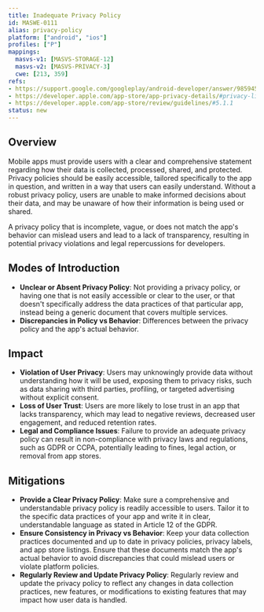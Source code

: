 ```yaml
---
title: Inadequate Privacy Policy
id: MASWE-0111
alias: privacy-policy
platform: ["android", "ios"]
profiles: ["P"]
mappings:
  masvs-v1: [MASVS-STORAGE-12]
  masvs-v2: [MASVS-PRIVACY-3]
  cwe: [213, 359]
refs:
- https://support.google.com/googleplay/android-developer/answer/9859455#privacy_policy
- https://developer.apple.com/app-store/app-privacy-details/#privacy-links
- https://developer.apple.com/app-store/review/guidelines/#5.1.1
status: new
---
```


## Overview

Mobile apps must provide users with a clear and comprehensive statement regarding how their data is collected, processed, shared, and protected. Privacy policies should be easily accessible, tailored specifically to the app in question, and written in a way that users can easily understand. Without a robust privacy policy, users are unable to make informed decisions about their data, and may be unaware of how their information is being used or shared.

A privacy policy that is incomplete, vague, or does not match the app's behavior can mislead users and lead to a lack of transparency, resulting in potential privacy violations and legal repercussions for developers.

## Modes of Introduction

- **Unclear or Absent Privacy Policy**: Not providing a privacy policy, or having one that is not easily accessible or clear to the user, or that doesn't specifically address the data practices of that particular app, instead being a generic document that covers multiple services.  
- **Discrepancies in Policy vs Behavior**: Differences between the privacy policy and the app's actual behavior.

## Impact

- **Violation of User Privacy**: Users may unknowingly provide data without understanding how it will be used, exposing them to privacy risks, such as data sharing with third parties, profiling, or targeted advertising without explicit consent.
- **Loss of User Trust**: Users are more likely to lose trust in an app that lacks transparency, which may lead to negative reviews, decreased user engagement, and reduced retention rates.
- **Legal and Compliance Issues**: Failure to provide an adequate privacy policy can result in non-compliance with privacy laws and regulations, such as GDPR or CCPA, potentially leading to fines, legal action, or removal from app stores.

## Mitigations

- **Provide a Clear Privacy Policy**: Make sure a comprehensive and understandable privacy policy is readily accessible to users. Tailor it to the specific data practices of your app and write it in clear, understandable language as stated in Article 12 of the GDPR.  
- **Ensure Consistency in Privacy vs Behavior**: Keep your data collection practices documented and up to date in privacy policies, privacy labels, and app store listings. Ensure that these documents match the app's actual behavior to avoid discrepancies that could mislead users or violate platform policies.  
- **Regularly Review and Update Privacy Policy**: Regularly review and update the privacy policy to reflect any changes in data collection practices, new features, or modifications to existing features that may impact how user data is handled.
